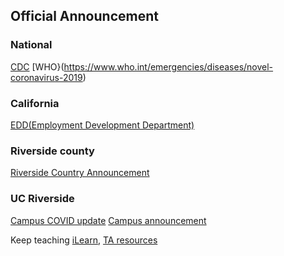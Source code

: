 
## Official Announcement

### National
[CDC](https://www.cdc.gov/coronavirus/2019-nCoV/index.html)
[WHO}(https://www.who.int/emergencies/diseases/novel-coronavirus-2019)

### California
[EDD(Employment Development Department)](https://www.edd.ca.gov/about_edd/coronavirus-2019.htm)

### Riverside county
[Riverside Country Announcement](https://www.rivcoph.org/coronavirus)


### UC Riverside

[Campus COVID update](https://ehs.ucr.edu/coronavirus) [Campus announcement](https://insideucr.ucr.edu/announcements)

Keep teaching
[iLearn](https://keepteaching.ucr.edu/ilearn),
[TA resources](https://keepteaching.ucr.edu/ta-resources)
